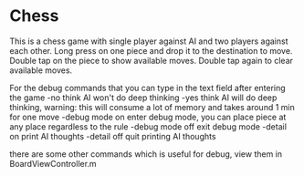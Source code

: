 # Chess

This is a chess game with single player against AI and two players against each other.
Long press on one piece and drop it to the destination to move.
Double tap on the piece to show available moves.
Double tap again to clear available moves.

For the debug commands that you can type in the text field after entering the game
-no think
AI won't do deep thinking
-yes think
AI will do deep thinking, warning: this will consume a lot of memory and takes around 1 min for one move
-debug mode on
enter debug mode, you can place piece at any place regardless to the rule
-debug mode off
exit debug mode
-detail on
print AI thoughts
-detail off
quit printing AI thoughts

there are some other commands which is useful for debug, view them in BoardViewController.m 
